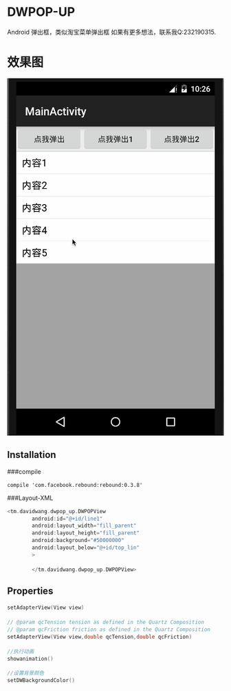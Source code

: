 # DWPOP-UP
Android 弹出框，类似淘宝菜单弹出框
如果有更多想法，联系我Q:232190315.
# 效果图
![](https://raw.githubusercontent.com/DavidWangTM/DWPOP-UP/master/pop-up.gif)

Installation
--------------
###compile
```
compile 'com.facebook.rebound:rebound:0.3.8'
```
###Layout-XML
```objective-c
<tm.davidwang.dwpop_up.DWPOPView
        android:id="@+id/line1"
        android:layout_width="fill_parent"
        android:layout_height="fill_parent"
        android:background="#50000000"
        android:layout_below="@+id/top_lin"
        >

        </tm.davidwang.dwpop_up.DWPOPView>

```
Properties
--------------
```objective-c
setAdapterView(View view)

// @param qcTension tension as defined in the Quartz Composition
// @param qcFriction friction as defined in the Quartz Composition
setAdapterView(View view,double qcTension,double qcFriction)

//执行动画
showanimation()

//设置背景颜色
setDWBackgroundColor()

```
